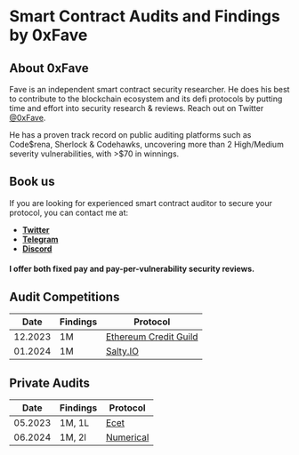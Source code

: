 # Smart Contract Audits and Findings by 0xFave

## About 0xFave

Fave is an independent smart contract security researcher. He does his best to contribute to the blockchain ecosystem and its defi protocols by putting time and effort into security research & reviews. Reach out on Twitter [@0xFave](https://twitter.com/0xFave).

He has a proven track record on public auditing platforms such as Code$rena, Sherlock & Codehawks, uncovering more than 2 High/Medium severity vulnerabilities, with >$70 in winnings.

## Book us

If you are looking for experienced smart contract auditor to secure your protocol, you can contact me at:

- [**Twitter**](https://twitter.com/0xFave)
- [**Telegram**](https://t.me/Oxfave)
- [**Discord**](https://discord.com/users/927708564640895008)

#### I offer both fixed pay and pay-per-vulnerability security reviews.


## Audit Competitions

| Date    | Findings                   | Protocol                                            | 
|---------|----------------------------|-----------------------------------------------------|
| 12.2023 | 1M      | [Ethereum Credit Guild](./contests/c4/ECG.md)     | 
| 01.2024 | 1M      | [Salty.IO](./contests/c4/Salty.md)     | 

## Private Audits

| Date    | Findings | Protocol                                      |
| ------- | -------- | --------------------------------------------- |
| 05.2023 | 1M, 1L   | [Ecet](./solo/ecet.md) |
| 06.2024 | 1M, 2l   | [Numerical](./solo/numerical.md)            |
